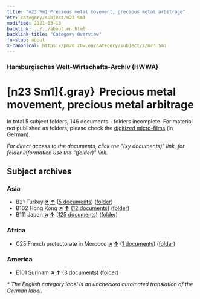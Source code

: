 ```yaml
---
title: "n23 Sm1 Precious metal movement, precious metal arbitrage"
etr: category/subject/n23 Sm1
modified: 2021-03-13
backlink: ../../about.en.html
backlink-title: "Category Overview"
fn-stub: about
x-canonical: https://pm20.zbw.eu/category/subject/s/n23_Sm1
---
```


### Hamburgisches Welt-Wirtschafts-Archiv (HWWA)
# [n23 Sm1]{.gray}&#8201; Precious metal movement, precious metal arbitrage&#160; 





In total 5 subject folders, 146 documents - folders incomplete.
For material not published as folders, please check the [digitized micro-films](/film/h1_sh.de.html) (in German).

_For direct access to the documents, click the "(xy documents)" link, for folder information use the "(folder)" link._

## Subject archives



### Asia

- B21 Turkey [**&nearr;**](../../../geo/i/141111/about.en.html "Turkey (all folders)") [**&uarr;**](../../../geo/about.en.html#B21 "Country category system") (<a href="https://pm20.zbw.eu/dfgview/sh/141111,161813" title="about: Turkey : Precious metal movement, precious metal arbitrage" target="_blank">5 documents</a>) ([folder](../../../../folder/sh/1411xx/141111/1618xx/161813/about.en.html))
- B102 Hong Kong [**&nearr;**](../../../geo/i/141268/about.en.html "Hong Kong (all folders)") [**&uarr;**](../../../geo/about.en.html#B102 "Country category system") (<a href="https://pm20.zbw.eu/dfgview/sh/141268,161813" title="about: Hong Kong : Precious metal movement, precious metal arbitrage" target="_blank">12 documents</a>) ([folder](../../../../folder/sh/1412xx/141268/1618xx/161813/about.en.html))
- B111 Japan [**&nearr;**](../../../geo/i/141272/about.en.html "Japan (all folders)") [**&uarr;**](../../../geo/about.en.html#B111 "Country category system") (<a href="https://pm20.zbw.eu/dfgview/sh/141272,161813" title="about: Japan : Precious metal movement, precious metal arbitrage" target="_blank">125 documents</a>) ([folder](../../../../folder/sh/1412xx/141272/1618xx/161813/about.en.html))

### Africa

- C25 French protectorate in Morocco [**&nearr;**](../../../geo/i/141358/about.en.html "French protectorate in Morocco (all folders)") [**&uarr;**](../../../geo/about.en.html#C25 "Country category system") (<a href="https://pm20.zbw.eu/dfgview/sh/141358,161813" title="about: French protectorate in Morocco : Precious metal movement, precious metal arbitrage" target="_blank">1 documents</a>) ([folder](../../../../folder/sh/1413xx/141358/1618xx/161813/about.en.html))

### America

- E101 Surinam [**&nearr;**](../../../geo/i/141699/about.en.html "Surinam (all folders)") [**&uarr;**](../../../geo/about.en.html#E101 "Country category system") (<a href="https://pm20.zbw.eu/dfgview/sh/141699,161813" title="about: Surinam : Precious metal movement, precious metal arbitrage" target="_blank">3 documents</a>) ([folder](../../../../folder/sh/1416xx/141699/1618xx/161813/about.en.html))


_* The English category label is an unchecked automated translation of the German label._

